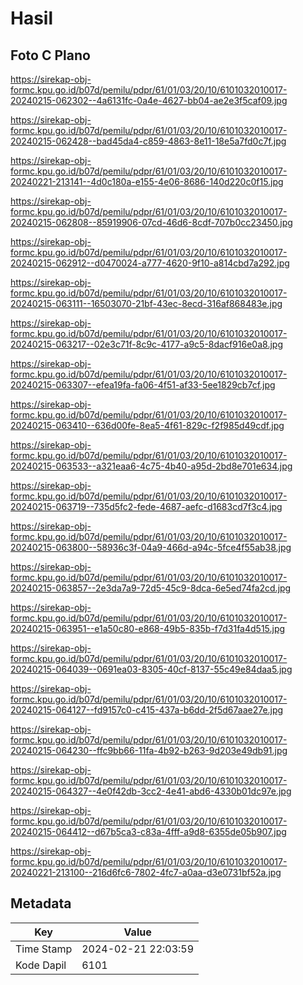 # Hasil

## Foto C Plano

https://sirekap-obj-formc.kpu.go.id/b07d/pemilu/pdpr/61/01/03/20/10/6101032010017-20240215-062302--4a6131fc-0a4e-4627-bb04-ae2e3f5caf09.jpg

https://sirekap-obj-formc.kpu.go.id/b07d/pemilu/pdpr/61/01/03/20/10/6101032010017-20240215-062428--bad45da4-c859-4863-8e11-18e5a7fd0c7f.jpg

https://sirekap-obj-formc.kpu.go.id/b07d/pemilu/pdpr/61/01/03/20/10/6101032010017-20240221-213141--4d0c180a-e155-4e06-8686-140d220c0f15.jpg

https://sirekap-obj-formc.kpu.go.id/b07d/pemilu/pdpr/61/01/03/20/10/6101032010017-20240215-062808--85919906-07cd-46d6-8cdf-707b0cc23450.jpg

https://sirekap-obj-formc.kpu.go.id/b07d/pemilu/pdpr/61/01/03/20/10/6101032010017-20240215-062912--d0470024-a777-4620-9f10-a814cbd7a292.jpg

https://sirekap-obj-formc.kpu.go.id/b07d/pemilu/pdpr/61/01/03/20/10/6101032010017-20240215-063111--16503070-21bf-43ec-8ecd-316af868483e.jpg

https://sirekap-obj-formc.kpu.go.id/b07d/pemilu/pdpr/61/01/03/20/10/6101032010017-20240215-063217--02e3c71f-8c9c-4177-a9c5-8dacf916e0a8.jpg

https://sirekap-obj-formc.kpu.go.id/b07d/pemilu/pdpr/61/01/03/20/10/6101032010017-20240215-063307--efea19fa-fa06-4f51-af33-5ee1829cb7cf.jpg

https://sirekap-obj-formc.kpu.go.id/b07d/pemilu/pdpr/61/01/03/20/10/6101032010017-20240215-063410--636d00fe-8ea5-4f61-829c-f2f985d49cdf.jpg

https://sirekap-obj-formc.kpu.go.id/b07d/pemilu/pdpr/61/01/03/20/10/6101032010017-20240215-063533--a321eaa6-4c75-4b40-a95d-2bd8e701e634.jpg

https://sirekap-obj-formc.kpu.go.id/b07d/pemilu/pdpr/61/01/03/20/10/6101032010017-20240215-063719--735d5fc2-fede-4687-aefc-d1683cd7f3c4.jpg

https://sirekap-obj-formc.kpu.go.id/b07d/pemilu/pdpr/61/01/03/20/10/6101032010017-20240215-063800--58936c3f-04a9-466d-a94c-5fce4f55ab38.jpg

https://sirekap-obj-formc.kpu.go.id/b07d/pemilu/pdpr/61/01/03/20/10/6101032010017-20240215-063857--2e3da7a9-72d5-45c9-8dca-6e5ed74fa2cd.jpg

https://sirekap-obj-formc.kpu.go.id/b07d/pemilu/pdpr/61/01/03/20/10/6101032010017-20240215-063951--e1a50c80-e868-49b5-835b-f7d31fa4d515.jpg

https://sirekap-obj-formc.kpu.go.id/b07d/pemilu/pdpr/61/01/03/20/10/6101032010017-20240215-064039--0691ea03-8305-40cf-8137-55c49e84daa5.jpg

https://sirekap-obj-formc.kpu.go.id/b07d/pemilu/pdpr/61/01/03/20/10/6101032010017-20240215-064127--fd9157c0-c415-437a-b6dd-2f5d67aae27e.jpg

https://sirekap-obj-formc.kpu.go.id/b07d/pemilu/pdpr/61/01/03/20/10/6101032010017-20240215-064230--ffc9bb66-11fa-4b92-b263-9d203e49db91.jpg

https://sirekap-obj-formc.kpu.go.id/b07d/pemilu/pdpr/61/01/03/20/10/6101032010017-20240215-064327--4e0f42db-3cc2-4e41-abd6-4330b01dc97e.jpg

https://sirekap-obj-formc.kpu.go.id/b07d/pemilu/pdpr/61/01/03/20/10/6101032010017-20240215-064412--d67b5ca3-c83a-4fff-a9d8-6355de05b907.jpg

https://sirekap-obj-formc.kpu.go.id/b07d/pemilu/pdpr/61/01/03/20/10/6101032010017-20240221-213100--216d6fc6-7802-4fc7-a0aa-d3e0731bf52a.jpg


## Metadata

| Key        | Value               |
| ---------- | ------------------- |
| Time Stamp | 2024-02-21 22:03:59 |
| Kode Dapil | 6101                |



